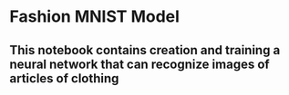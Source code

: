 #  Fashion MNIST Model

## This notebook contains creation and training a neural network that can recognize images of articles of clothing